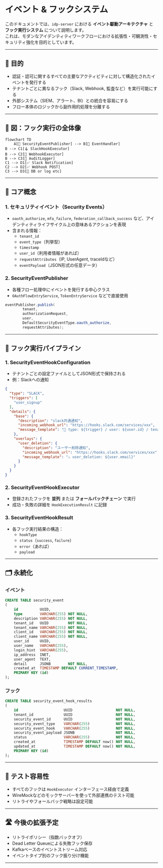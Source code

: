 # イベント & フックシステム

このドキュメントでは、`idp-server` における **イベント駆動アーキテクチャ** と **フック実行システム**
について説明します。  
これは、モダンなアイデンティティワークフローにおける拡張性・可観測性・セキュリティ強化を目的としています。

---

## 🎯 目的

- 認証・認可に関するすべての主要なアクティビティに対して構造化されたイベントを発行する
- テナントごとに異なるフック（Slack, Webhook, 監査など）を実行可能にする
- 外部システム（SIEM、アラート、BI）との統合を容易にする
- フロー本体のロジックから副作用的処理を分離する

---

## 🔽 図：フック実行の全体像

```mermaid
flowchart TD
    A[🔐 SecurityEventPublisher] --> B[📨 EventHandler]
B --> C1[🪝 SlackHookExecutor]
B --> C2[🔄 WebhookExecutor]
B --> C3[📄 AuditLogger]
C1 --> D1[✅ Slack Notification]
C2 --> D2[✅ Webhook POST]
C3 --> D3[📝 DB or log etc]
```

---

## 🧩 コア概念

### 1. セキュリティイベント（Security Events）

- `oauth_authorize`, `mfa_failure`, `federation_callback_success` など、アイデンティティライフサイクル上の意味あるアクションを表現
- 含まれる情報：
    - `tenant_id`
    - `event_type`（列挙型）
    - `timestamp`
    - `user_id`（利用者情報があれば）
    - `requestAttributes`（IP, UserAgent, traceIdなど）
    - `eventPayload`（JSON形式の任意データ）

### 2. SecurityEventPublisher

- 各種フロー処理中にイベントを発行する中心クラス
- `OAuthFlowEntryService`, `TokenEntryService` などで直接使用

```java
eventPublisher.publish(
        tenant,
        authorizationRequest,
        user,
        DefaultSecurityEventType.oauth_authorize,
        requestAttributes);
```

---

## 🔌 フック実行パイプライン

### 1. SecurityEventHookConfiguration

- テナントごとの設定ファイルとしてJSON形式で保持される
- 例：Slackへの通知

```json
{
  "type": "SLACK",
  "triggers": [
    "user_signup"
  ],
  "details": {
    "base": {
      "description": "slack共通通知",
      "incoming_webhook_url": "https://hooks.slack.com/services/xxx",
      "message_template": "🔐 type: ${trigger} / user: ${user.id} / tenant: ${tenant.id} / clientAttributes: ${clientAttributes.id}"
    },
    "overlays": {
      "user_deletion": {
        "description": "ユーザー削除通知",
        "incoming_webhook_url": "https://hooks.slack.com/services/xxx",
        "message_template": "⚠ user_deletion: ${user.email}"
      }
    }
  }
}
```

### 2. SecurityEventHookExecutor

- 登録されたフックを **並列** または **フォールバックチェーン** で実行
- 成功・失敗の詳細を `HookExecutionResult` に記録

### 3. SecurityEventHookResult

- 各フック実行結果の構造：
    - `hookType`
    - `status`（`success`, `failure`）
    - `error`（あれば）
    - `payload`

---

## 🗂️ 永続化

### イベント

```sql
CREATE TABLE security_event
(
    id          UUID,
    type        VARCHAR(255) NOT NULL,
    description VARCHAR(255) NOT NULL,
    tenant_id   UUID         NOT NULL,
    tenant_name VARCHAR(255) NOT NULL,
    client_id   VARCHAR(255) NOT NULL,
    client_name VARCHAR(255) NOT NULL,
    user_id     UUID,
    user_name   VARCHAR(255),
    login_hint  VARCHAR(255),
    ip_address  INET,
    user_agent  TEXT,
    detail      JSONB        NOT NULL,
    created_at  TIMESTAMP DEFAULT CURRENT_TIMESTAMP,
    PRIMARY KEY (id)
);
```

### フック

```sql
CREATE TABLE security_event_hook_results
(
    id                     UUID                    NOT NULL,
    tenant_id              UUID                    NOT NULL,
    security_event_id      UUID                    NOT NULL,
    security_event_type    VARCHAR(255)            NOT NULL,
    security_event_hook    VARCHAR(255)            NOT NULL,
    security_event_payload JSONB                   NOT NULL,
    status                 VARCHAR(255)            NOT NULL,
    created_at             TIMESTAMP DEFAULT now() NOT NULL,
    updated_at             TIMESTAMP DEFAULT now() NOT NULL,
    PRIMARY KEY (id)
);
```

---

## 🧪 テスト容易性

- すべてのフックは `HookExecutor` インターフェース経由で定義
- WireMockなどのモックサーバーを使って外部連携のテスト可能
- リトライやフォールバック戦略は設定可能

---

## 🛣️ 今後の拡張予定

- リトライポリシー（指数バックオフ）
- Dead Letter Queueによる失敗フック保存
- Kafkaベースのイベントストリーム対応
- イベントタイプ別のフック振り分け機能

---
